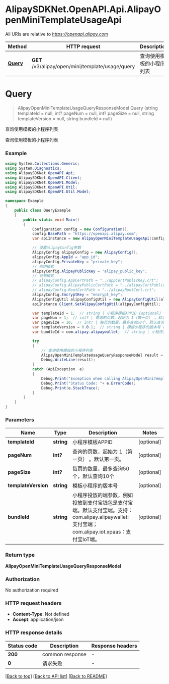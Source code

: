 # AlipaySDKNet.OpenAPI.Api.AlipayOpenMiniTemplateUsageApi

All URIs are relative to *https://openapi.alipay.com*

Method | HTTP request | Description
------------- | ------------- | -------------
[**Query**](AlipayOpenMiniTemplateUsageApi.md#query) | **GET** /v3/alipay/open/mini/template/usage/query | 查询使用模板的小程序列表


<a name="query"></a>
# **Query**
> AlipayOpenMiniTemplateUsageQueryResponseModel Query (string templateId = null, int? pageNum = null, int? pageSize = null, string templateVersion = null, string bundleId = null)

查询使用模板的小程序列表

查询使用模板的小程序列表

### Example
```csharp
using System.Collections.Generic;
using System.Diagnostics;
using AlipaySDKNet.OpenAPI.Api;
using AlipaySDKNet.OpenAPI.Client;
using AlipaySDKNet.OpenAPI.Model;
using AlipaySDKNet.OpenAPI.Util;
using AlipaySDKNet.OpenAPI.Util.Model;

namespace Example
{
    public class QueryExample
    {
        public static void Main()
        {
            Configuration config = new Configuration();
            config.BasePath = "https://openapi.alipay.com";
            var apiInstance = new AlipayOpenMiniTemplateUsageApi(config);

            // 设置alipayConfig参数
            AlipayConfig alipayConfig = new AlipayConfig();
            alipayConfig.AppId = "app_id";
            alipayConfig.PrivateKey = "private_key";
            // 密钥模式
            alipayConfig.AlipayPublicKey = "alipay_public_key";
            // 证书模式
            // alipayConfig.AppCertPath = "../appCertPublicKey.crt";
            // alipayConfig.AlipayPublicCertPath = "../alipayCertPublicKey_RSA2.crt";
            // alipayConfig.RootCertPath = "../alipayRootCert.crt";
            alipayConfig.EncryptKey = "encrypt_key";
            AlipayConfigUtil alipayConfigUtil = new AlipayConfigUtil(alipayConfig);
            apiInstance.Client.SetAlipayConfigUtil(alipayConfigUtil);

            var templateId = 1;  // string | 小程序模板APPID (optional) 
            var pageNum = 1;  // int? | 查询的页数，起始为 1（第一页） 。默认第一页。 (optional) 
            var pageSize = 10;  // int? | 每页的数量，最多查询50个，默认查询10个 (optional) 
            var templateVersion = 0.0.1;  // string | 模板小程序的版本号 (optional) 
            var bundleId = com.alipay.alipaywallet;  // string | 小程序投放的端参数，例如投放到支付宝钱包是支付宝端。默认支付宝端。支持： com.alipay.alipaywallet:支付宝端； com.alipay.iot.xpaas：支付宝IoT端。 (optional) 

            try
            {
                // 查询使用模板的小程序列表
                AlipayOpenMiniTemplateUsageQueryResponseModel result = apiInstance.Query(templateId, pageNum, pageSize, templateVersion, bundleId);
                Debug.WriteLine(result);
            }
            catch (ApiException  e)
            {
                Debug.Print("Exception when calling AlipayOpenMiniTemplateUsageApi.Query: " + e.Message );
                Debug.Print("Status Code: "+ e.ErrorCode);
                Debug.Print(e.StackTrace);
            }
        }
    }
}
```

### Parameters

Name | Type | Description  | Notes
------------- | ------------- | ------------- | -------------
 **templateId** | **string**| 小程序模板APPID | [optional] 
 **pageNum** | **int?**| 查询的页数，起始为 1（第一页） 。默认第一页。 | [optional] 
 **pageSize** | **int?**| 每页的数量，最多查询50个，默认查询10个 | [optional] 
 **templateVersion** | **string**| 模板小程序的版本号 | [optional] 
 **bundleId** | **string**| 小程序投放的端参数，例如投放到支付宝钱包是支付宝端。默认支付宝端。支持： com.alipay.alipaywallet:支付宝端； com.alipay.iot.xpaas：支付宝IoT端。 | [optional] 

### Return type

**AlipayOpenMiniTemplateUsageQueryResponseModel**

### Authorization

No authorization required

### HTTP request headers

 - **Content-Type**: Not defined
 - **Accept**: application/json


### HTTP response details
| Status code | Description | Response headers |
|-------------|-------------|------------------|
| **200** | common response |  -  |
| **0** | 请求失败 |  -  |

[[Back to top]](#) [[Back to API list]](../README.md#documentation-for-api-endpoints) [[Back to README]](../README.md)

